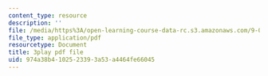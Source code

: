 ```yaml
---
content_type: resource
description: ''
file: /media/https%3A/open-learning-course-data-rc.s3.amazonaws.com/9-04-sensory-systems-fall-2013/974a38b4102523393a53a4464fe66045_g1ka1MXpo3s.pdf
file_type: application/pdf
resourcetype: Document
title: 3play pdf file
uid: 974a38b4-1025-2339-3a53-a4464fe66045
---
```

